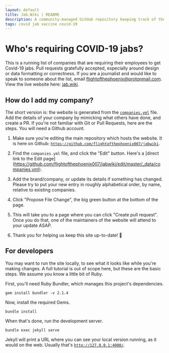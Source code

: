 ```yaml
---
layout: default
title: Jab.Wiki | README
description: A community-managed GitHub repository keeping track of the companies, events, and universities requiring Covid jabs.
tags: covid jab vaccine covid-19
---
```

# Who's requiring COVID-19 jabs?

This is a running list of companies that are requiring their employees to get Covid-19 jabs. Pull requests gratefully accepted, especially
around design or data formatting or correctness. If you are a
journalist and would like to speak to someone about the list, email
flightofthephoenix@protonmail.com.  View the live website here:
[jab.wiki](https://jab.wiki).


## How do I add my company?

The short version is: the website is generated from the
[`companies.yml`](_data/companies.yml) file.  Add the details of your
company by mimicking what others have done, and create a PR.  If
you're not familiar with Git or Pull Requests, here are the steps.
You will need a Github account.

1. Make sure you're editing the main repository which hosts the
    website.  It is here on Github:
    [`https://github.com/flightofthephoenix007/jabwiki`](https://github.com/flightofthephoenix007/jabwiki).

1. Find the `companies.yml` file, and click the "Edit" button.  Here's
   a [direct link to the Edit page] (https://github.com/flightofthephoenix007/jabwiki/edit/master/_data/companies.yml).

1. Add the brand/company, or update its details if something has changed.  Please try
   to put your new entry in roughly alphabetical order, by name, relative to existing companies.

1. Click "Propose File Change", the big green button at the bottom of
   the page.

1. This will take you to a page where you can click "Create pull
   request".  Once you do that, one of the maintainers of the website
   will attend to your update ASAP.

1. Thank you for helping us keep this site up-to-date! 🙏

## For developers

You may want to run the site locally, to see what it looks like while
you're making changes.  A full tutorial is out of scope here, but
these are the basic steps.  We assume you know a little bit of Ruby.

First, you'll need Ruby Bundler, which manages this project's
dependencies.

```shell
gem install bundler -v 2.1.4
```

Now, install the required Gems.

```shell
bundle install
```

When that's done, run the development server.

```shell
bundle exec jekyll serve
```

Jekyll will print a URL where you can see your local version running,
as it would on the web.  Usually that's
[`http://127.0.0.1:4000/`](http://127.0.0.1:4000/).
